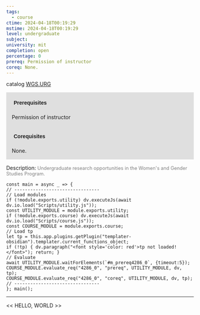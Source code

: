 ```yaml
---
tags:
  - course
ctime: 2024-04-18T00:19:29
mstime: 2024-04-18T00:19:29
level: undergraduate
subject: 
university: mit
completion: open
percentage: 0
prereq: Permission of instructor
coreq: None.
---
```


catalog [WGS.URG](http://student.mit.edu/catalog/mWGSa.html#WGS.URG)

<span style="display: block; padding: 15px; background-color: rgb(100, 100, 100, 0.2);"><font id="m_prereq4286_0" style="display: block; font-family: Arial, sans-serif; font-weight: bold; padding: 5px">Prerequisites</font><br><span id="prereq4286_0">Permission of instructor</span></span>
<span style="display: block; padding: 15px; background-color: rgb(100, 100, 100, 0.2);"><font id="m_coreq4286_0" style="display: block; font-family: Arial, sans-serif; font-weight: bold; padding: 5px">Corequisites</font><br><span id="coreq4286_0">None.</span></span>

<font style="">Description:</font>
<font style="color: grey; font-size: 0.8rem;">Undergraduate research opportunities in the Women's and Gender Studies Program.</font>

```dataviewjs
const main = async _ => {
// --------------------------------
// Load modules
if (!module.exports.utility) dv.executeJs(await dv.io.load("Scripts/utility.js"));
const UTILITY_MODULE = module.exports.utility;
if (!module.exports.course) dv.executeJs(await dv.io.load("Scripts/course.js"));
const COURSE_MODULE = module.exports.course;
// Load tp
let tp = this.app.plugins.getPlugin("templater-obsidian").templater.current_functions_object;
if (!tp) { dv.paragraph("<font style='color: red'>tp not loaded!</font>"); return; }
// Evaluate
await UTILITY_MODULE.waitForElements(`#m_prereq4286_0`, {timeout:5});
COURSE_MODULE.evaluate_req("4286_0", "prereq", UTILITY_MODULE, dv, tp);
COURSE_MODULE.evaluate_req("4286_0", "coreq", UTILITY_MODULE, dv, tp);
// --------------------------------
}; main();
```

---

<< HELLO, WORLD >>

